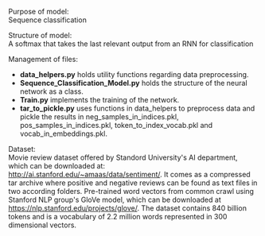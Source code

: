 Purpose of model:  
Sequence classification

Structure of model:  
A softmax that takes the last relevant output from an RNN for classification

Management of files:  
* **data_helpers.py** holds utility functions regarding data preprocessing.
* **Sequence_Classification_Model.py** holds the structure of the neural network as a class.
* **Train.py** implements the training of the network.
* **tar_to_pickle.py** uses functions in data_helpers to preprocess data and pickle the results in neg_samples_in_indices.pkl, pos_samples_in_indices.pkl, token_to_index_vocab.pkl and vocab_in_embeddings.pkl.

Dataset:  
Movie review dataset offered by Standord University's AI department, which can be downloaded at: http://ai.stanford.edu/~amaas/data/sentiment/.
It comes as a compressed tar archive where positive and negative reviews can be found as text files in two according folders.
Pre-trained word vectors from common crawl using Stanford NLP group's GloVe model, which can be downloaded at https://nlp.stanford.edu/projects/glove/.
The dataset contains 840 billion tokens and is a vocabulary of 2.2 million words represented in 300 dimensional vectors.


